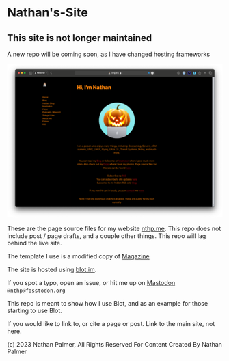# Nathan's-Site

## This site is not longer maintained

A new repo will be coming soon, as I have changed hosting frameworks

![](/assets/fig3.png)

These are the page source files for my website [nthp.me](https://nthp.me). This repo does not include post / page drafts, and a couple other things. This repo will lag behind the live site.

The template I use is a modified copy of [Magazine](https://github.com/davidmerfield/Blot/tree/master/app/templates/latest/magazine)

The site is hosted using [blot.im](https://blot.im).

If you spot a typo, open an issue, or hit me up on [Mastodon](https://fosstodon.org/@nthp) ``` @nthp@fosstodon.org ```

This repo is meant to show how I use Blot, and as an example for those starting to use Blot.

If you would like to link to, or cite a page or post. Link to the main site, not here.

(c) 2023 Nathan Palmer, All Rights Reserved For Content Created By Nathan Palmer
